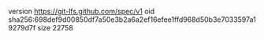 version https://git-lfs.github.com/spec/v1
oid sha256:698def9d00850df7a50e3b2a6a2ef16efee1ffd968d50b3e7033597a19279d7f
size 22758
